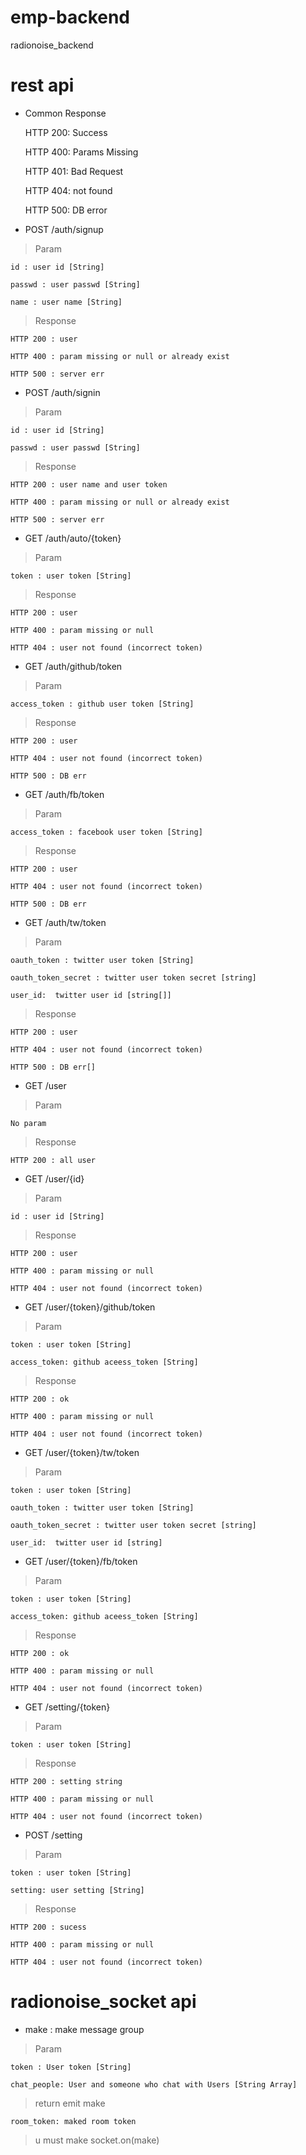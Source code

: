 # emp-backend

 radionoise_backend

# rest api

* Common Response

    HTTP 200: Success
    
    HTTP 400: Params Missing
    
    HTTP 401: Bad Request
    
    HTTP 404: not found
  
    HTTP 500: DB error
 
* POST /auth/signup

> Param

    id : user id [String]
    
    passwd : user passwd [String]
    
    name : user name [String]

>  Response

    HTTP 200 : user

    HTTP 400 : param missing or null or already exist
    
    HTTP 500 : server err
    
* POST /auth/signin

> Param

    id : user id [String]
    
    passwd : user passwd [String]

>  Response

    HTTP 200 : user name and user token

    HTTP 400 : param missing or null or already exist
    
    HTTP 500 : server err
    
     
* GET /auth/auto/{token}

> Param

    token : user token [String]

>  Response

    HTTP 200 : user

    HTTP 400 : param missing or null

    HTTP 404 : user not found (incorrect token)
    
* GET /auth/github/token

> Param

    access_token : github user token [String]

>  Response

    HTTP 200 : user

    HTTP 404 : user not found (incorrect token)
    
    HTTP 500 : DB err
    
* GET /auth/fb/token

> Param

    access_token : facebook user token [String]

>  Response

    HTTP 200 : user

    HTTP 404 : user not found (incorrect token)
    
    HTTP 500 : DB err
    
* GET /auth/tw/token

> Param

    oauth_token : twitter user token [String]
    
    oauth_token_secret : twitter user token secret [string]
    
    user_id:  twitter user id [string[]]

>  Response

    HTTP 200 : user

    HTTP 404 : user not found (incorrect token)
    
    HTTP 500 : DB err[]
    
* GET /user

> Param

    No param

>  Response

    HTTP 200 : all user
    
* GET /user/{id}

> Param

    id : user id [String]

>  Response

    HTTP 200 : user

    HTTP 400 : param missing or null

    HTTP 404 : user not found (incorrect token)
    
* GET /user/{token}/github/token

> Param

    token : user token [String]
    
    access_token: github aceess_token [String]

>  Response

    HTTP 200 : ok

    HTTP 400 : param missing or null

    HTTP 404 : user not found (incorrect token)
    
* GET /user/{token}/tw/token

> Param

    token : user token [String]

    oauth_token : twitter user token [String]
    
    oauth_token_secret : twitter user token secret [string]
    
    user_id:  twitter user id [string]
    
* GET /user/{token}/fb/token

> Param

    token : user token [String]
    
    access_token: github aceess_token [String]

>  Response

    HTTP 200 : ok

    HTTP 400 : param missing or null

    HTTP 404 : user not found (incorrect token)
    
* GET /setting/{token}

> Param

    token : user token [String]

>  Response

    HTTP 200 : setting string

    HTTP 400 : param missing or null

    HTTP 404 : user not found (incorrect token)
    
    
* POST /setting

> Param

    token : user token [String]
    
    setting: user setting [String]

>  Response

    HTTP 200 : sucess

    HTTP 400 : param missing or null

    HTTP 404 : user not found (incorrect token)

# radionoise_socket api

* make : make message group

> Param

    token : User token [String]
    
    chat_people: User and someone who chat with Users [String Array]
    
> return emit make

    room_token: maked room token

> u must make socket.on(make)
